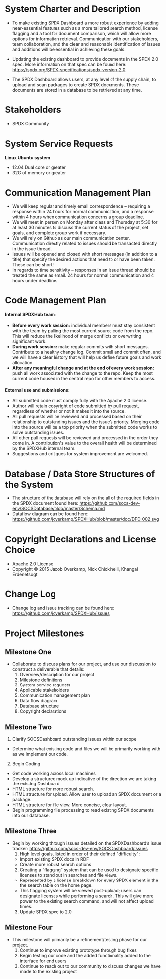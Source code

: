 # System Charter and Description
* To make existing SPDX Dashboard a more robust experience by adding near-essential features such as a more tailored search method, license flagging and a tool for document comparison, which will allow more options for information retrieval. Communication with our stakeholders, team collaboration, and the clear and reasonable identification of issues and additions will be essential in achieving these goals. 

* Updating the existing dashboard to provide documents in the SPDX 2.0 spec. More information on that spec can be found here: https://spdx.org/SPDX-specifications/spdx-version-2.0

* The SPDX Dashboard allows users, at any level of the supply chain, to upload and scan packages to create SPDX documents. These documents are stored in a database to be retrieved at any time. 

# Stakeholders
* SPDX Community

# System Service Requests
**Linux Ubuntu system** 
* 12.04 Dual core or greater
* 32G of memory or greater

# Communication Management Plan
* We will keep regular and timely email correspondence – requiring a response within 24 hours for normal communication, and a response within 4 hours when communication concerns a group deadline. 
* We will meet in person on Monday after class and Thursday at 5:30 for at least 30 minutes to discuss the current status of the project, set goals, and complete group work if necessary.
* We will rely on Github as our main communication center. Communication directly related to issues should be transacted directly in the issue thread. 
* Issues will be opened and closed with short messages (in addition to a title) that specify the desired actions that need to or have been taken. These can be short!
* In regards to time sensitivity – responses in an issue thread should be treated the same as email. 24 hours for normal communication and 4 hours under deadline. 

# Code Management Plan
#### Internal SPDXHub team:
* **Before every work session:** individual members must stay consistent with the team by pulling the most current source code from the repo. This will reduce the likelihood of merge conflicts or overwriting significant work. 
* **During work session:** make regular commits with short messages. Contribute to a healthy change log. Commit small and commit often, and we will have a clear history that will help us define future goals and work allocation.
* **After any meaningful change and at the end of every work session:** push all work associated with the change to the repo. Keep the most current code housed in the central repo for other members to access.

#### External use and submissions:
* All submitted code must comply fully with the Apache 2.0 license. 
* Author will retain copyright of code submitted by pull request, regardless of whether or not it makes it into the source. 
* All pull requests will be reviewed and processed based on their relationship to outstanding issues and the issue’s priority. Merging code into the source will be a top priority when the submitted code works to solve outstanding issues.
* All other pull requests will be reviewed and processed in the order they come in. A contribution's value to the overall health will be determined by the SPDXHub internal team.
* Suggestions and critiques for system improvement are welcomed. 

# Database / Data Store Structures of the System
* The structure of the database will rely on the all of the required fields in the SPDX document found here: https://github.com/socs-dev-env/SOCSDatabase/blob/master/Schema.md
* Dataflow diagram can be found here: https://github.com/joverkamp/SPDXHub/blob/master/doc/DFD_002.svg

# Copyright Declarations and License Choice
* Apache 2.0 License
* Copyright © 2015 Jacob Overkamp, Nick Chickinelli, Khangal Erdenetsogt

# Change Log
* Change log and issue tracking can be found here: https://github.com/joverkamp/SPDXHub/issues

# Project Milestones

## Milestone One
* Collaborate to discuss plans for our project, and use our discussion to construct a deliverable that details:
  1. Overview/description for our project
  2. Milestone definitions
  3. System service requests
  4. Applicable stakeholders
  5. Communication management plan
  6. Data flow diagram
  7. Database structure
  8. Copyright declarations

## Milestone Two
1. Clarify SOCSDashboard outstanding issues within our scope
  * Determine what existing code and files we will be primarily working with as we implement our code. 
2. Begin Coding 
  * Get code working across local machines
  * Develop a structured mock up indicative of the direction we are taking the existing Dashboard
  * HTML structure for more robust search.
  * HTML structure for upload. Allow user to upload an SPDX document or a package. 
  * HTML structure for file view. More concise, clear layout. 
  * Begin programming file processing to read existing SPDX documents into our database.

## Milestone Three
* Begin by working through issues detailed on the SPDXDashboard’s issue tracker: https://github.com/socs-dev-env/SOCSDashboard/issues
  1. High level goals, listed in order of their defined "difficulty":
    * Import existing SPDX docs in RDF
    * Create more robust search options
  2. Creating a “flagging” system that can be used to designate specific licenses to stand out in searches and file views.  
    * Represented by a license breakdown for every SPDX element in the the search table on the home page.
    * This flagging system will be viewed post-upload; users can designate licenses while performing a search.       This will give more power to the existing search command, and will not affect upload times.
  3. Update SPDX spec to 2.0

## Milestone Four
* This milestone will primarily be a refinement/testing phase for our project.
  1. Continue to improve existing prototype through bug fixes
  2. Begin testing our code and the added functionality added to the interface for end users
  3. Continue to reach out to our community to discuss changes we have made to the existing project






